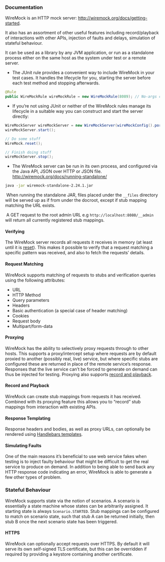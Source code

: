 ### Documentation

WireMock is an HTTP mock server: http://wiremock.org/docs/getting-started.

It also has an assortment of other useful features including record/playback of interactions with other APIs, injection of faults and delays, simulation of stateful behaviour.

It can be used as a library by any JVM application, or run as a standalone process either on the same host as the system under test or a remote server.

- The JUnit rule provides a convenient way to include WireMock in your test cases. It handles the lifecycle for you, starting the server before each test method and stopping afterwards.
```java
@Rule
public WireMockRule wireMockRule = new WireMockRule(8089); // No-args constructor defaults to port 8080
```

* If you’re not using JUnit or neither of the WireMock rules manage its lifecycle in a suitable way you can construct and start the server directly:
```java
WireMockServer wireMockServer = new WireMockServer(wireMockConfig().port(8089)); //No-args constructor will start on port 8080, no HTTPS
wireMockServer.start();

// Do some stuff
WireMock.reset();

// Finish doing stuff
wireMockServer.stop();
```

* The WireMock server can be run in its own process, and configured via the Java API, JSON over HTTP or JSON file. http://wiremock.org/docs/running-standalone/
```bash
java -jar wiremock-standalone-2.24.1.jar
```
​       When running the standalone JAR, files placed under the `__files` directory will be served up as if from under the docroot, except if stub mapping matching the URL exists.

​       A GET request to the root admin URL e.g `http://localhost:8080/__admin` will return all currently registered stub mappings.


#### Verifying

The WireMock server records all requests it receives in memory (at least until it is [reset](http://wiremock.org/docs/stubbing#reset)). This makes it possible to verify that a request matching a specific pattern was received, and also to fetch the requests’ details.


#### Request Matching

WireMock supports matching of requests to stubs and verification queries using the following attributes:
- URL
- HTTP Method
- Query parameters
- Headers
- Basic authentication (a special case of header matching)
- Cookies
- Request body
- Multipart/form-data


#### Proxying

WireMock has the ability to selectively proxy requests through to other hosts. This supports a proxy/intercept setup where requests are by default proxied to another (possibly real, live) service, but where specific stubs are configured these are returned in place of the remote service’s response. Responses that the live service can’t be forced to generate on demand can thus be injected for testing. Proxying also supports [record and playback](http://wiremock.org/docs/record-playback/).


#### Record and Playback 

WireMock can create stub mappings from requests it has received. Combined with its proxying feature this allows you to “record” stub mappings from interaction with existing APIs.


#### Response Templating

Response headers and bodies, as well as proxy URLs, can optionally be rendered using [Handlebars templates](http://handlebarsjs.com/). 


#### Simulating Faults

One of the main reasons it’s beneficial to use web service fakes when testing is to inject faulty behaviour that might be difficult to get the real service to produce on demand. In addition to being able to send back any HTTP response code indicating an error, WireMock is able to generate a few other types of problem.


### Stateful Behaviour

WireMock supports state via the notion of scenarios. A scenario is essentially a state machine whose states can be arbitrarily assigned. It starting state is always `Scenario.STARTED`. Stub mappings can be configured to match on scenario state, such that stub A can be returned initially, then stub B once the next scenario state has been triggered.


#### HTTPS

WireMock can optionally accept requests over HTTPS. By default it will serve its own self-signed TLS certificate, but this can be overridden if required by providing a keystore containing another certificate.

